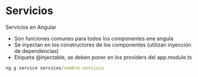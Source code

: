 # Servicios 

Servicios en Angular

* Son funciones comunes para todos los componentes ene angula
* Se inyectan en los constructores de los componentes (utilizan inyección de dependencias)
* Etiqueta @injectable, se deben poner en los providers del app.module.ts
```cmd
ng g service services/nombre-servicio
```